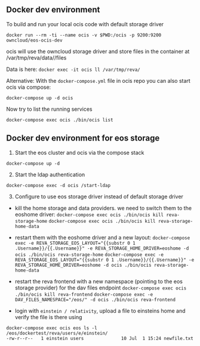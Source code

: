## Docker dev environment

To build and run your local ocis code with default storage driver

```
docker run --rm -ti --name ocis -v $PWD:/ocis -p 9200:9200 owncloud/eos-ocis-dev
```

ocis will use the owncloud storage driver and store files in the container at /var/tmp/reva/data/<username>/files

Data is here: `docker exec -it ocis ll /var/tmp/reva/`

Alternative: With the `docker-compose.yml` file in ocis repo you can also start ocis via compose:

```
docker-compose up -d ocis
```

Now try to list the running services

```
docker-compose exec ocis ./bin/ocis list
```

## Docker dev environment for eos storage

1. Start the eos cluster and ocis via the compose stack
```
docker-compose up -d
```

2. Start the ldap authentication
```
docker-compose exec -d ocis /start-ldap
```

3. Configure to use eos storage driver instead of default storage driver

- kill the home storage and data providers. we need to switch them to the eoshome driver:
`docker-compose exec ocis ./bin/ocis kill reva-storage-home`
`docker-compose exec ocis ./bin/ocis kill reva-storage-home-data`

- restart them with the eoshome driver and a new layout:
`docker-compose exec -e REVA_STORAGE_EOS_LAYOUT="{{substr 0 1 .Username}}/{{.Username}}" -e REVA_STORAGE_HOME_DRIVER=eoshome -d ocis ./bin/ocis reva-storage-home`
`docker-compose exec -e REVA_STORAGE_EOS_LAYOUT="{{substr 0 1 .Username}}/{{.Username}}" -e REVA_STORAGE_HOME_DRIVER=eoshome -d ocis ./bin/ocis reva-storage-home-data`

- restart the reva frontend with a new namespace (pointing to the eos storage provider) for the dav files endpoint
`docker-compose exec ocis ./bin/ocis kill reva-frontend`
`docker-compose exec -e DAV_FILES_NAMESPACE="/eos/" -d ocis ./bin/ocis reva-frontend`

- login with `einstein / relativity`, upload a file to einsteins home and verify the file is there using 
```
docker-compose exec ocis eos ls -l /eos/dockertest/reva/users/e/einstein/
-rw-r--r--   1 einstein users              10 Jul  1 15:24 newfile.txt
```
